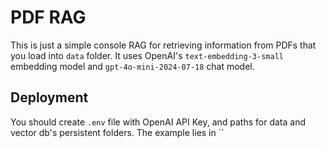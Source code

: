 # PDF RAG

This is just a simple console RAG for retrieving information from PDFs that you load into `data` folder. It uses 
OpenAI's `text-embedding-3-small` embedding model and `gpt-4o-mini-2024-07-18` chat model. 

## Deployment

You should create `.env` file with OpenAI API Key, and paths for data and vector db's persistent folders. 
The example lies in ``